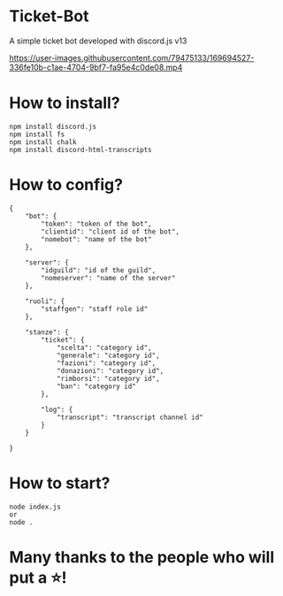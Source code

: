 # Ticket-Bot
A simple ticket bot developed with discord.js v13

https://user-images.githubusercontent.com/79475133/169694527-336fe10b-c1ae-4704-9bf7-fa95e4c0de08.mp4

# How to install?
```
npm install discord.js
npm install fs
npm install chalk
npm install discord-html-transcripts
```
# How to config?
```
{
    "bot": {
        "token": "token of the bot",
        "clientid": "client id of the bot",
        "nomebot": "name of the bot"
    },

    "server": {
        "idguild": "id of the guild",
        "nomeserver": "name of the server"
    },

    "ruoli": {
        "staffgen": "staff role id"
    },

    "stanze": {
        "ticket": {
            "scelta": "category id",
            "generale": "category id",
            "fazioni": "category id",
            "donazioni": "category id",
            "rimborsi": "category id",
            "ban": "category id"
        },

        "log": {
            "transcript": "transcript channel id"
        }
    }

}
```
# How to start?
```
node index.js
or
node .
```

# Many thanks to the people who will put a ⭐!
